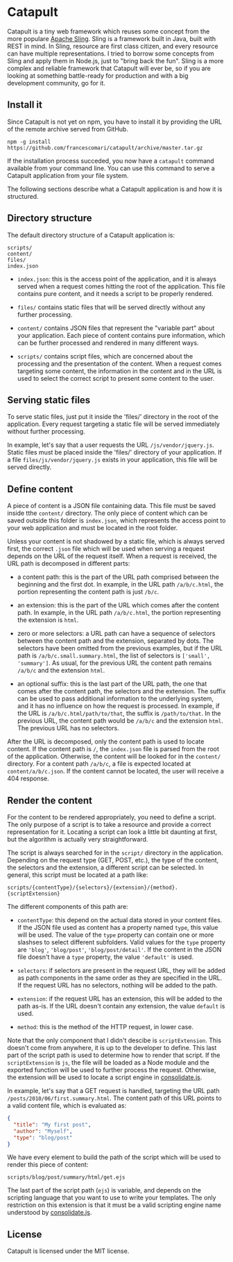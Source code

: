 # Catapult

Catapult is a tiny web framework which reuses some concept from the more populare [Apache Sling](http://sling.apache.org/). Sling is a framework built in Java, built with REST in mind. In Sling, resource are first class citizen, and every resource can have multiple representations. I tried to borrow some concepts from Sling and apply them in Node.js, just to "bring back the fun". Sling is a more complex and reliable framework that Catapult will ever be, so if you are looking at something battle-ready for production and with a big development community, go for it.

## Install it

Since Catapult is not yet on npm, you have to install it by providing the URL of the remote archive served from GitHub.

```
npm -g install https://github.com/francescomari/catapult/archive/master.tar.gz
```

If the installation process succeded, you now have a `catapult` command available from your command line. You can use this command to serve a Catapult application from your file system.

The following sections describe what a Catapult application is and how it is structured.

## Directory structure

The default directory structure of a Catapult application is:

```
scripts/
content/
files/
index.json
```

- `index.json`: this is the access point of the application, and it is always served when a request comes hitting the root of the application. This file contains pure content, and it needs a script to be properly rendered.

- `files/` contains static files that will be served directly without any further processing.

- `content/` contains JSON files that represent the "variable part" about your application. Each piece of content contains pure information, which can be further processed and rendered in many different ways.

- `scripts/` contains script files, which are concerned about the processing and the presentation of the content. When a request comes targeting some content, the information in the content and in the URL is used to select the correct script to present some content to the user.

## Serving static files

To serve static files, just put it inside the 'files/' directory in the root of the application. Every request targeting a static file will be served immediately without further processing.

In example, let's say that a user requests the URL `/js/vendor/jquery.js`. Static files must be placed inside the 'files/' directory of your application. If a file `files/js/vendor/jquery.js` exists in your application, this file will be served directly.

## Define content

A piece of content is a JSON file containing data. This file must be saved inside tthe `content/` directory. The only piece of content which can be saved outside this folder is `index.json`, which represents the access point to your web application and must be located in the root folder.

Unless your content is not shadowed by a static file, which is always served first, the correct `.json` file which will be used when serving a request depends on the URL of the request itself. When a request is received, the URL path is decomposed in different parts:

- a content path: this is the part of the URL path comprised between the beginning and the first dot. In example, in the URL path `/a/b/c.html`, the portion representing the content path is just `/b/c`.

- an extension: this is the part of the URL which comes after the content path. In example, in the URL path `/a/b/c.html`, the portion representing the extension is `html`.

- zero or more selectors: a URL path can have a sequence of selectors between the content path and the extension, separated by dots. The selectors have been omitted from the previous examples, but if the URL path is `/a/b/c.small.summary.html`, the list of selectors is `['small', 'summary']`. As usual, for the previous URL the content path remains `/a/b/c` and the extension `html`.

- an optional suffix: this is the last part of the URL path, the one that comes after the content path, the selectors and the extension. The suffix can be used to pass additional information to the underlying system, and it has no influence on how the request is processed. In example, if the URL is `/a/b/c.html/path/to/that`, the suffix is `/path/to/that`. In the previous URL, the content path would be `/a/b/c` and the extension `html`. The previous URL has no selectors.

After the URL is decomposed, only the content path is used to locate content. If the content path is `/`, the `index.json` file is parsed from the root of the application. Otherwise, the content will be looked for in the `content/` directory. For a content path `/a/b/c`, a file is expected located at `content/a/b/c.json`. If the content cannot be located, the user will receive a 404 response.

## Render the content

For the content to be rendered appropriately, you need to define a script. The only purpose of a script is to take a resource and provide a correct representation for it. Locating a script can look a little bit daunting at first, but the algorithm is actually very straightforward.

The script is always searched for in the `script/` directory in the application. Depending on the request type (GET, POST, etc.), the type of the content, the selectors and the extension, a different script can be selected. In general, this script must be located at a path like:

```
scripts/{contentType}/{selectors}/{extension}/{method}.{scriptExtension}
```

The different components of this path are:

- `contentType`: this depend on the actual data stored in your content files. If the JSON file used as content has a property named `type`, this value will be used. The value of the `type` property can contain one or more slashses to select different subfolders. Valid values for the `type` property are `'blog'`, `'blog/post'`, `'blog/post/detail'`. If the content in the JSON file doesn't have a `type` property, the value `'default'` is used.

- `selectors`: if selectors are present in the request URL, they will be added as path components in the same order as they are specified in the URL. If the request URL has no selectors, nothing will be added to the path.

- `extension`: if the request URL has an extension, this will be added to the path as-is. If the URL doesn't contain any extension, the value `default` is used.

- `method`: this is the method of the HTTP request, in lower case.

Note that the only component that I didn't descibe is `scriptExtension`. This doesn't come from anywhere, it is up to the developer to define. This last part of the script path is used to determine how to render that script. If the `scriptExtension` is `js`, the file will be loaded as a Node module and the exported function will be used to further process the request. Otherwise, the extension will be used to locate a script engine in [consolidate.js](https://github.com/visionmedia/consolidate.js).

In example, let's say that a GET request is handled, targeting the URL path `/posts/2010/06/first.summary.html`. The content path of this URL points to a valid content file, which is evaluated as:

```json
{
  "title": "My first post",
  "author": "Myself",
  "type": "blog/post"
}
```

We have every element to build the path of the script which will be used to render this piece of content:

```
scripts/blog/post/summary/html/get.ejs
```

The last part of the script path (`ejs`) is variable, and depends on the scripting language that you want to use to write your templates. The only restriction on this extension is that it must be a valid scripting engine name understood by [consolidate.js](https://github.com/visionmedia/consolidate.js).

## License

Catapult is licensed under the MIT license.
